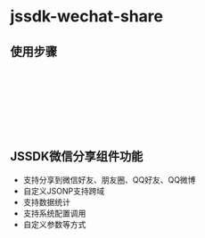 # jssdk-wechat-share
## 使用步骤
<pre><code>  
<script type="text/javascript" src="/jweixin-1.0.0.js"></script> 
<script type="text/javascript" src="/share.js"></script>
<script type="text/javascript">
    var openid = $("#openid").val() ? $("#openid").val() : '123456';
    Flyme.wxShareInit(appid, shareid, openid);
</script>
</code></pre>
## JSSDK微信分享组件功能
- 支持分享到微信好友、朋友圈、QQ好友、QQ微博
- 自定义JSONP支持跨域
- 支持数据统计
- 支持系统配置调用
- 自定义参数等方式
